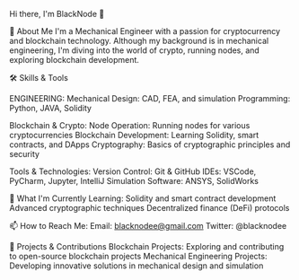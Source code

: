 Hi there, I'm BlackNode 👋

🚀 About Me
I'm a Mechanical Engineer with a passion for cryptocurrency and blockchain technology. Although my background is in mechanical engineering, I'm diving into the world of crypto, running nodes, and exploring blockchain development.

🛠️ Skills & Tools

ENGINEERING:
Mechanical Design: CAD, FEA, and simulation
Programming: Python, JAVA, Solidity

Blockchain & Crypto:
Node Operation: Running nodes for various cryptocurrencies
Blockchain Development: Learning Solidity, smart contracts, and DApps
Cryptography: Basics of cryptographic principles and security

Tools & Technologies:
Version Control: Git & GitHub
IDEs: VSCode, PyCharm, Jupyter, IntelliJ
Simulation Software: ANSYS, SolidWorks

🌱 What I'm Currently Learning:
Solidity and smart contract development
Advanced cryptographic techniques
Decentralized finance (DeFi) protocols

📫 How to Reach Me:
Email: blacknodee@gmail.com
Twitter: @blacknodee

🔧 Projects & Contributions
Blockchain Projects: Exploring and contributing to open-source blockchain projects
Mechanical Engineering Projects: Developing innovative solutions in mechanical design and simulation




